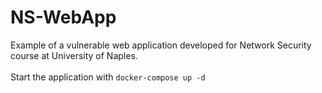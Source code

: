 # NS-WebApp
Example of a vulnerable web application developed for Network Security course at University of Naples. <br> <br>
Start the application with <code>docker-compose up -d</code>
